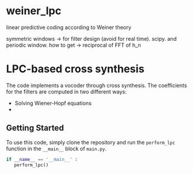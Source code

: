 # weiner_lpc
linear predictive coding according to Weiner theory  

symmetric windows -> for filter design (avoid for real time). scipy. and periodic window. how to get -> reciprocal of FFT of h_n

# LPC-based cross synthesis

The code implements a vocoder through cross synthesis.
The coefficients for the filters are computed in two different ways:
- Solving Wiener-Hopf equations
- 

## Getting Started

To use this code, simply clone the repository and run the `perform_lpc` function in the `__main__` block of `main.py`. 

```python
if __name__ == '__main__' : 
   perform_lpc()
